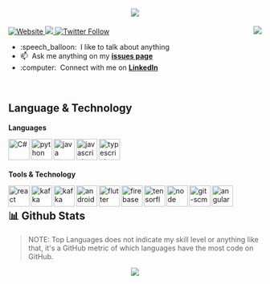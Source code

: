 <h1 align="center">
  <a href="https://git.io/typing-svg">
    <img src="https://readme-typing-svg.herokuapp.com?center=true&vCenter=true&lines=Hi%2C+I'm+Eden+%F0%9F%91%8B;I'm+a+Full-stack+developer;I'm+a+code+lover">
  </a>
</h1>
<a href="https://github.com/baohoang2812">
  <img src="https://github-readme-stats.vercel.app/api?username=baohoang2812&hide=stars&show_icons=true&count_private=true&include_all_commits=true" align="right" />
</a>
<p align="left">
  <a href="http://www.giabaohoang.me">
  <img alt="Website" src="https://img.shields.io/website?label=giabaohoang&logo=Firefox%20Browser&style=for-the-badge&up_color=%23353353&up_message=me&url=http%3A%2F%2Fwww.giabaohoang.me%2F">
  </a> 
   <a href="https://github.com/baohoang2812">
   <img src="https://komarev.com/ghpvc/?username=baohoang2812&label=Views">
  </a>
  <a href="https://twitter.com/edenbaohoang">
  <img alt="Twitter Follow" src="https://img.shields.io/twitter/follow/edenbaohoang?color=1DA1F2&logo=twitter&style=for-the-badge">
  </a>
 
</p>
<ul>
  <li>
    :speech_balloon: &nbsp;I like to talk about anything
  </li>
   <li>
     📫 &nbsp;Ask me anything on my <a href="https://github.com/baohoang2812/baohoang2812/issues" target="_blank"><b>issues page</b></a>
  </li>
   <li>
    :computer: &nbsp;Connect with me on <a href="https://www.linkedin.com/in/edenhoang/" target="_blank"><b>LinkedIn</b></a>
  </li>
</ul>
<br/>
<!-- Language and technology-->
<h2 align="left">Language & Technology</h2>
<p><b>Languages</b></p>
<p>
<a href="https://docs.microsoft.com/en-us/" target="_blank"> <img align="left" src="https://raw.githubusercontent.com/rahul-jha98/github_readme_icons/main/language_and_tools/square/c%23/c%23.svg" alt="C#" height="42px"/> </a> 
<a href="https://www.python.org/" target="_blank"> <img align="left" src="https://raw.githubusercontent.com/rahul-jha98/github_readme_icons/main/language_and_tools/square/python/python.svg" alt="python" height="42px"/> </a> 
<a href="https://www.java.com/en/" target="_blank"> <img align="left" src="https://raw.githubusercontent.com/rahul-jha98/github_readme_icons/main/language_and_tools/square/java/java.svg" alt="java" height="42px"/> </a> 
  <a href="https://developer.mozilla.org/en-US/docs/Web/JavaScript" target="_blank"> <img align="left" src="https://raw.githubusercontent.com/rahul-jha98/github_readme_icons/main/language_and_tools/square/javascript/javascript.svg" alt="javascript" height="42px"/> </a>
   <a href="https://www.typescriptlang.org" target="_blank"> <img align="left" src="https://raw.githubusercontent.com/rahul-jha98/github_readme_icons/main/language_and_tools/square/typescript/typescript.svg" alt="typescript" height="42px"/> </a>
  <br>
</p>
<br>
<p><b>Tools & Technology</b></p>
<p>
  <a href="https://reactjs.org/" target="_blank"> <img align="left" src="https://raw.githubusercontent.com/rahul-jha98/github_readme_icons/main/language_and_tools/square/react/react.svg" alt="react" height="42px"/> </a>
  <a href="https://reactjs.org/" target="_blank"> <img align="left" src="https://raw.githubusercontent.com/rahul-jha98/github_readme_icons/main/language_and_tools/square/react/react.svg" alt="kafka" height="42px"/> </a>
  <a href="https://kafka.apache.org/" target="_blank"> <img align="left" src="https://raw.githubusercontent.com/rahul-jha98/github_readme_icons/main/language_and_tools/square/kaafka/kaafka.svg" alt="kafka" height="42px"/> </a>
  <a href="https://www.android.com/" target="_blank"> <img align="left" src="https://raw.githubusercontent.com/rahul-jha98/github_readme_icons/main/language_and_tools/square/android/android.svg" alt="android" height="42px"/> </a>
  <a href="https://flutter.dev/" target="_blank"> <img align="left" src="https://raw.githubusercontent.com/rahul-jha98/github_readme_icons/main/language_and_tools/square/flutter/flutter.svg" alt="flutter" height="42px"/> </a>
  <a href="https://firebase.google.com/" target="_blank"> <img align="left" src="https://raw.githubusercontent.com/rahul-jha98/github_readme_icons/main/language_and_tools/square/firebase/firebase.svg" alt="firebase" height="42px"/> </a>
  <a href="https://www.tensorflow.org/" target="_blank"> <img align="left" src="https://raw.githubusercontent.com/rahul-jha98/github_readme_icons/main/language_and_tools/square/tensorflow/tensorflow.svg" alt="tensorflow" height="42px"/> </a>
  <a href="https://nodejs.org/en/" target="_blank"> <img align="left" src="https://raw.githubusercontent.com/rahul-jha98/github_readme_icons/main/language_and_tools/square/node/node.svg" alt="node" height="42px"/> </a>
   <a href="https://git-scm.com/" target="_blank"> <img align="left" src="https://raw.githubusercontent.com/rahul-jha98/github_readme_icons/main/language_and_tools/square/node/git-scm.svg" alt="git-scm" height="42px"/> </a>
   <a href="https://angular.io/" target="_blank"> <img align="left" src="https://raw.githubusercontent.com/rahul-jha98/github_readme_icons/main/language_and_tools/square/angular/angular.svg" alt="angular" height="42px"/> </a>
</p>
<br>
<!-- Github stats-->
<h2 align="left">📊 Github Stats</h2>
<blockquote>NOTE: Top Languages does not indicate my skill level or anything like that, it's a GitHub metric of which languages have the most code on GitHub.</blockquote>
<p align="center">
  <a href="https://github.com/baohoang2812">
    <img src="https://github-readme-stats.vercel.app/api/top-langs/?username=baohoang2812&layout=compact&langs_count=10">
  </a> 
</p>


 
